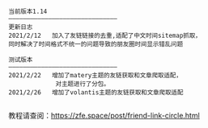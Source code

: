 ```
当前版本1.14
——————————————————————————————
更新日志
2021/2/12   加入了友链链接的去重,适配了中文时间sitemap抓取，
同时解决了时间格式不统一的问题导致的朋友圈时间显示错乱问题

测试版本
——————————————————————————————
2021/2/22   增加了matery主题的友链获取和文章爬取适配，
             对主题进行了分包。
2021/2/26   增加了volantis主题的友链获取和文章爬取适配
             

```


教程请查阅：https://zfe.space/post/friend-link-circle.html
